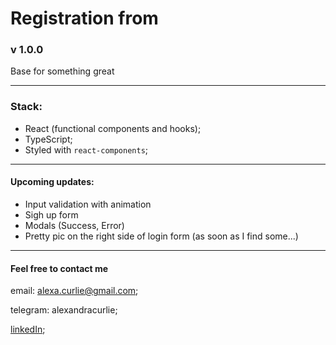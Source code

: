 # Registration from

### v 1.0.0
Base for something great
***

### Stack:

- React (functional components and hooks);
- TypeScript;
- Styled with `react-components`;

***

#### Upcoming updates:

- Input validation with animation
- Sigh up form
- Modals (Success, Error)
- Pretty pic on the right side of login form (as soon as I find some...)

***

#### Feel free to contact me

email: alexa.curlie@gmail.com;

telegram: alexandracurlie;

[linkedIn](https://www.linkedin.com/in/alexandrakudriashova/);

